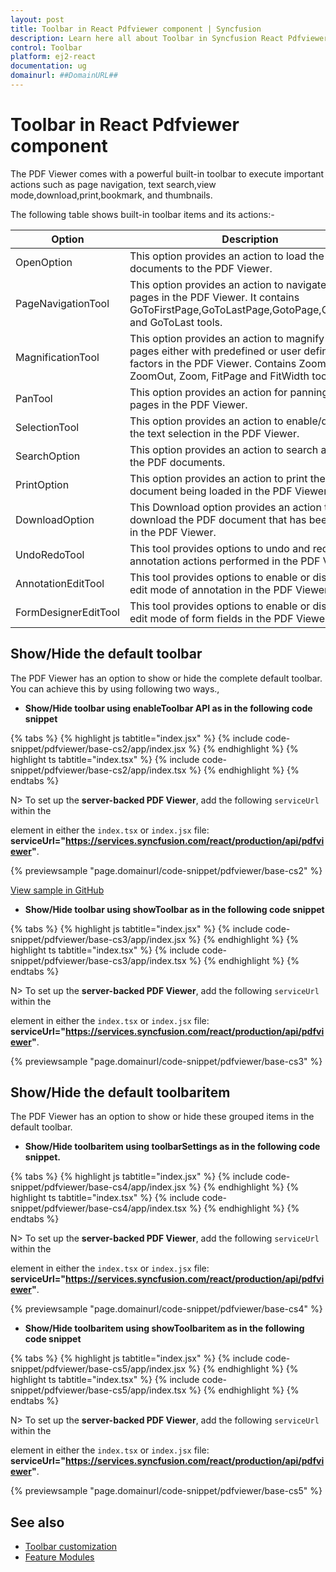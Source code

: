 ```yaml
---
layout: post
title: Toolbar in React Pdfviewer component | Syncfusion
description: Learn here all about Toolbar in Syncfusion React Pdfviewer component of Syncfusion Essential JS 2 and more.
control: Toolbar 
platform: ej2-react
documentation: ug
domainurl: ##DomainURL##
---
```


# Toolbar in React Pdfviewer component

The PDF Viewer comes with a powerful built-in toolbar to execute important actions such as page navigation, text search,view mode,download,print,bookmark, and thumbnails.

The following table shows built-in toolbar items and its actions:-

| Option | Description |
|---|---|
| OpenOption | This option provides an action to load the PDF documents to the PDF Viewer.|
| PageNavigationTool | This option provides an action to navigate the pages in the PDF Viewer. It contains GoToFirstPage,GoToLastPage,GotoPage,GoToNext, and GoToLast tools.|
| MagnificationTool |This option provides an action to magnify the pages either with predefined or user defined zoom factors in the PDF Viewer. Contains ZoomIn, ZoomOut, Zoom, FitPage and FitWidth tools|
| PanTool | This option provides an action for panning the pages in the PDF Viewer.|
| SelectionTool | This option provides an action to enable/disable the text selection in the PDF Viewer.|
| SearchOption | This option provides an action to search a word in the PDF documents.|
| PrintOption | This option provides an action to print the PDF document being loaded in the PDF Viewer.|
| DownloadOption |This Download option provides an action to download the PDF document that has been loaded in the PDF Viewer.|
| UndoRedoTool | This tool provides options to undo and redo the annotation actions performed in the PDF Viewer.|
| AnnotationEditTool | This tool provides options to enable or disable the edit mode of annotation in the PDF Viewer.|
| FormDesignerEditTool | This tool provides options to enable or disable the edit mode of form fields in the PDF Viewer.|

## Show/Hide the default toolbar

The PDF Viewer has an option to show or hide the complete default toolbar. You can achieve this by using following two ways.,

* **Show/Hide toolbar using enableToolbar API as in the following code snippet**

{% tabs %}
{% highlight js tabtitle="index.jsx" %}
{% include code-snippet/pdfviewer/base-cs2/app/index.jsx %}
{% endhighlight %}
{% highlight ts tabtitle="index.tsx" %}
{% include code-snippet/pdfviewer/base-cs2/app/index.tsx %}
{% endhighlight %}
{% endtabs %}

N> To set up the **server-backed PDF Viewer**, add the following `serviceUrl` within the <div> element in either the `index.tsx` or `index.jsx` file:
**serviceUrl="https://services.syncfusion.com/react/production/api/pdfviewer"**.

{% previewsample "page.domainurl/code-snippet/pdfviewer/base-cs2" %}
 
[View sample in GitHub](https://github.com/SyncfusionExamples/react-pdf-viewer-examples/blob/master/Toolbar/How%20to%20hide%20toolbar/src/index.js)

* **Show/Hide toolbar using showToolbar as in the following code snippet**

{% tabs %}
{% highlight js tabtitle="index.jsx" %}
{% include code-snippet/pdfviewer/base-cs3/app/index.jsx %}
{% endhighlight %}
{% highlight ts tabtitle="index.tsx" %}
{% include code-snippet/pdfviewer/base-cs3/app/index.tsx %}
{% endhighlight %}
{% endtabs %}

N> To set up the **server-backed PDF Viewer**, add the following `serviceUrl` within the <div> element in either the `index.tsx` or `index.jsx` file:
**serviceUrl="https://services.syncfusion.com/react/production/api/pdfviewer"**.

{% previewsample "page.domainurl/code-snippet/pdfviewer/base-cs3" %}

## Show/Hide the default toolbaritem

The PDF Viewer has an option to show or hide these grouped items in the default toolbar.

* **Show/Hide toolbaritem using toolbarSettings as in the following code snippet.**

{% tabs %}
{% highlight js tabtitle="index.jsx" %}
{% include code-snippet/pdfviewer/base-cs4/app/index.jsx %}
{% endhighlight %}
{% highlight ts tabtitle="index.tsx" %}
{% include code-snippet/pdfviewer/base-cs4/app/index.tsx %}
{% endhighlight %}
{% endtabs %}

N> To set up the **server-backed PDF Viewer**, add the following `serviceUrl` within the <div> element in either the `index.tsx` or `index.jsx` file:
**serviceUrl="https://services.syncfusion.com/react/production/api/pdfviewer"**. 

{% previewsample "page.domainurl/code-snippet/pdfviewer/base-cs4" %}

* **Show/Hide toolbaritem using showToolbaritem as in the following code snippet**

{% tabs %}
{% highlight js tabtitle="index.jsx" %}
{% include code-snippet/pdfviewer/base-cs5/app/index.jsx %}
{% endhighlight %}
{% highlight ts tabtitle="index.tsx" %}
{% include code-snippet/pdfviewer/base-cs5/app/index.tsx %}
{% endhighlight %}
{% endtabs %}

N> To set up the **server-backed PDF Viewer**, add the following `serviceUrl` within the <div> element in either the `index.tsx` or `index.jsx` file:
**serviceUrl="https://services.syncfusion.com/react/production/api/pdfviewer"**. 
  
{% previewsample "page.domainurl/code-snippet/pdfviewer/base-cs5" %}

## See also

* [Toolbar customization](./how-to/toolbar-customization)
* [Feature Modules](./feature-module)
